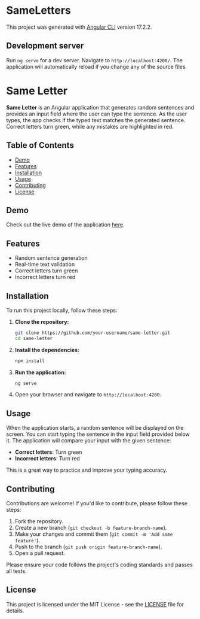 # SameLetters

This project was generated with [Angular CLI](https://github.com/angular/angular-cli) version 17.2.2.

## Development server

Run `ng serve` for a dev server. Navigate to `http://localhost:4200/`. The application will automatically reload if you change any of the source files.

# Same Letter

**Same Letter** is an Angular application that generates random sentences and provides an input field where the user can type the sentence. As the user types, the app checks if the typed text matches the generated sentence. Correct letters turn green, while any mistakes are highlighted in red.

## Table of Contents

- [Demo](#demo)
- [Features](#features)
- [Installation](#installation)
- [Usage](#usage)
- [Contributing](#contributing)
- [License](#license)

## Demo

Check out the live demo of the application [here](#).

## Features

- Random sentence generation
- Real-time text validation
- Correct letters turn green
- Incorrect letters turn red

## Installation

To run this project locally, follow these steps:

1. **Clone the repository:**
    ```bash
    git clone https://github.com/your-username/same-letter.git
    cd same-letter
    ```

2. **Install the dependencies:**
    ```bash
    npm install
    ```

3. **Run the application:**
    ```bash
    ng serve
    ```

4. Open your browser and navigate to `http://localhost:4200`.

## Usage

When the application starts, a random sentence will be displayed on the screen. You can start typing the sentence in the input field provided below it. The application will compare your input with the given sentence:

- **Correct letters**: Turn green
- **Incorrect letters**: Turn red

This is a great way to practice and improve your typing accuracy.

## Contributing

Contributions are welcome! If you'd like to contribute, please follow these steps:

1. Fork the repository.
2. Create a new branch (`git checkout -b feature-branch-name`).
3. Make your changes and commit them (`git commit -m 'Add some feature'`).
4. Push to the branch (`git push origin feature-branch-name`).
5. Open a pull request.

Please ensure your code follows the project's coding standards and passes all tests.

## License

This project is licensed under the MIT License - see the [LICENSE](LICENSE) file for details.
